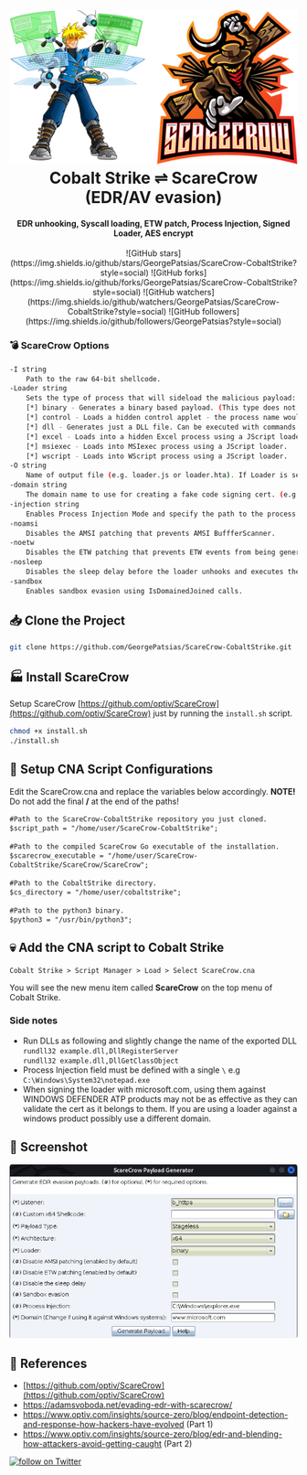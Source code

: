 <h1 align="center">
<br>
<img src=image.png>
<br>
Cobalt Strike ⇌ ScareCrow
<br>
(EDR/AV evasion)
</h1>

<h4 align="center">EDR unhooking, Syscall loading, ETW patch, Process Injection, Signed Loader, AES encrypt</h4>

<p align="center">
![GitHub stars](https://img.shields.io/github/stars/GeorgePatsias/ScareCrow-CobaltStrike?style=social)
![GitHub forks](https://img.shields.io/github/forks/GeorgePatsias/ScareCrow-CobaltStrike?style=social)
![GitHub watchers](https://img.shields.io/github/watchers/GeorgePatsias/ScareCrow-CobaltStrike?style=social)
![GitHub followers](https://img.shields.io/github/followers/GeorgePatsias?style=social)
</p>

### 💣 ScareCrow Options
```bash
-I string
    Path to the raw 64-bit shellcode.
-Loader string
    Sets the type of process that will sideload the malicious payload:
    [*] binary - Generates a binary based payload. (This type does not benefit from any sideloading)
    [*] control - Loads a hidden control applet - the process name would be rundll32 if -O is specified. A JScript loader will be generated.
    [*] dll - Generates just a DLL file. Can be executed with commands such as rundll32 or regsvr32 with DllRegisterServer, DllGetClassObject as export functions.
    [*] excel - Loads into a hidden Excel process using a JScript loader.
    [*] msiexec - Loads into MSIexec process using a JScript loader.
    [*] wscript - Loads into WScript process using a JScript loader.
-O string
    Name of output file (e.g. loader.js or loader.hta). If Loader is set to dll or binary this option is not required.
-domain string
    The domain name to use for creating a fake code signing cert. (e.g. www.acme.com) 
-injection string
    Enables Process Injection Mode and specify the path to the process to create/inject into (use \ for the path).
-noamsi
    Disables the AMSI patching that prevents AMSI BuffferScanner.
-noetw
    Disables the ETW patching that prevents ETW events from being generated.
-nosleep
    Disables the sleep delay before the loader unhooks and executes the shellcode.
-sandbox
    Enables sandbox evasion using IsDomainedJoined calls.
```
## 📥 Clone the Project
```bash
git clone https://github.com/GeorgePatsias/ScareCrow-CobaltStrike.git
```

## 🏭 Install ScareCrow

Setup ScareCrow [https://github.com/optiv/ScareCrow](https://github.com/optiv/ScareCrow) just by running the `install.sh` script.
```bash
chmod +x install.sh
./install.sh
```

## 🔧 Setup CNA Script Configurations

Edit the ScareCrow.cna and replace the variables below accordingly. **NOTE!** Do not add the final **/** at the end of the paths!
```
#Path to the ScareCrow-CobaltStrike repository you just cloned.
$script_path = "/home/user/ScareCrow-CobaltStrike";

#Path to the compiled ScareCrow Go executable of the installation.
$scarecrow_executable = "/home/user/ScareCrow-CobaltStrike/ScareCrow/ScareCrow";

#Path to the CobaltStrike directory.
$cs_directory = "/home/user/cobaltstrike";

#Path to the python3 binary.
$python3 = "/usr/bin/python3";
```

## 💀 Add the CNA script to Cobalt Strike
`Cobalt Strike > Script Manager > Load > Select ScareCrow.cna`

You will see the new menu item called **ScareCrow** on the top menu of Cobalt Strike.

### Side notes
* Run DLLs as following and slightly change the name of the exported DLL <br> `rundll32 example.dll,DllRegisterServer` <br> `rundll32 example.dll,DllGetClassObject`
* Process Injection field must be defined with a single `\` e.g `C:\Windows\System32\notepad.exe`
* When signing the loader with microsoft.com, using them against WINDOWS DEFENDER ATP products may not be as effective as they can validate the cert as it belongs to them. If you are using a loader against a windows product possibly use a different domain.

## 📖 Screenshot
<img src=Screenshot1.png>

## 📖 References
* [https://github.com/optiv/ScareCrow](https://github.com/optiv/ScareCrow)
* https://adamsvoboda.net/evading-edr-with-scarecrow/<br/>
* https://www.optiv.com/insights/source-zero/blog/endpoint-detection-and-response-how-hackers-have-evolved (Part 1)<br/>
* https://www.optiv.com/insights/source-zero/blog/edr-and-blending-how-attackers-avoid-getting-caught (Part 2)

<a href="https://twitter.com/intent/follow?screen_name=GeorgePatsias1">
<img src="https://img.shields.io/twitter/follow/GeorgePatsias1?style=social&logo=twitter" alt="follow on Twitter">
</a>
